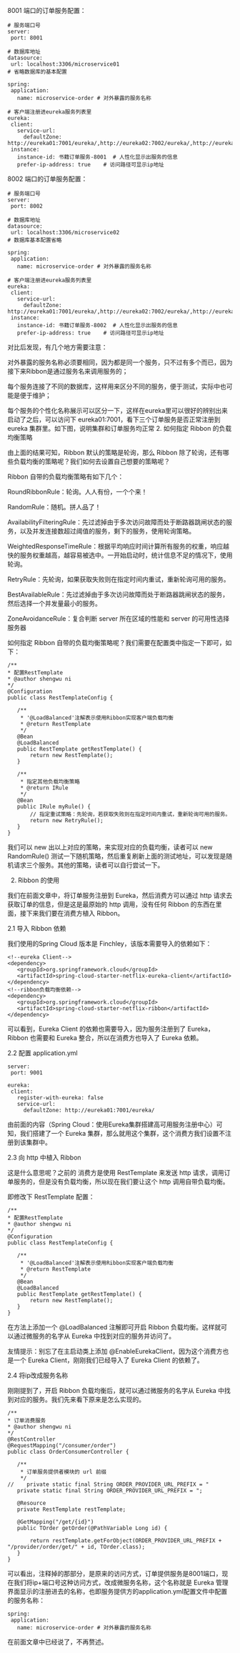 8001 端口的订单服务配置：
```
# 服务端口号
server:
 port: 8001

# 数据库地址
datasource:
 url: localhost:3306/microservice01
# 省略数据库的基本配置

spring:
 application:
   name: microservice-order # 对外暴露的服务名称

# 客户端注册进eureka服务列表里
eureka:
 client:
   service-url:
     defaultZone: http://eureka01:7001/eureka/,http://eureka02:7002/eureka/,http://eureka03:7003/eureka/,
 instance:
   instance-id: 书籍订单服务-8001  # 人性化显示出服务的信息
   prefer-ip-address: true    # 访问路径可显示ip地址
```
8002 端口的订单服务配置：
```
# 服务端口号
server:
 port: 8002

# 数据库地址
datasource:
 url: localhost:3306/microservice02
# 数据库基本配置省略

spring:
 application:
   name: microservice-order # 对外暴露的服务名称

# 客户端注册进eureka服务列表里
eureka:
 client:
   service-url:
     defaultZone: http://eureka01:7001/eureka/,http://eureka02:7002/eureka/,http://eureka03:7003/eureka/,
 instance:
   instance-id: 书籍订单服务-8002  # 人性化显示出服务的信息
   prefer-ip-address: true    # 访问路径可显示ip地址
```
对比后发现，有几个地方需要注意：

对外暴露的服务名称必须要相同，因为都是同一个服务，只不过有多个而已，因为接下来Ribbon是通过服务名来调用服务的；

每个服务连接了不同的数据库，这样用来区分不同的服务，便于测试，实际中也可能是便于维护；

每个服务的个性化名称展示可以区分一下，这样在eureka里可以很好的辨别出来
启动了之后，可以访问下 eureka01:7001，看下三个订单服务是否正常注册到 eureka 集群里。如下图，说明集群和订单服务均正常
2. 如何指定 Ribbon 的负载均衡策略

由上面的结果可知，Ribbon 默认的策略是轮询，那么 Ribbon 除了轮询，还有哪些负载均衡的策略呢？我们如何去设置自己想要的策略呢？

Ribbon 自带的负载均衡策略有如下几个：

RoundRibbonRule：轮询。人人有份，一个个来！

RandomRule：随机。拼人品了！

AvailabilityFilteringRule：先过滤掉由于多次访问故障而处于断路器跳闸状态的服务，以及并发连接数超过阈值的服务，剩下的服务，使用轮询策略。

WeightedResponseTimeRule：根据平均响应时间计算所有服务的权重，响应越快的服务权重越高，越容易被选中。一开始启动时，统计信息不足的情况下，使用轮询。

RetryRule：先轮询，如果获取失败则在指定时间内重试，重新轮询可用的服务。

BestAvailableRule：先过滤掉由于多次访问故障而处于断路器跳闸状态的服务，然后选择一个并发量最小的服务。

ZoneAvoidanceRule：复合判断 server 所在区域的性能和 server 的可用性选择服务器

如何指定 Ribbon 自带的负载均衡策略呢？我们需要在配置类中指定一下即可，如下：
```
/**
* 配置RestTemplate
* @author shengwu ni
*/
@Configuration
public class RestTemplateConfig {

   /**
    * '@LoadBalanced'注解表示使用Ribbon实现客户端负载均衡
    * @return RestTemplate
    */
   @Bean
   @LoadBalanced
   public RestTemplate getRestTemplate() {
       return new RestTemplate();
   }

   /**
    * 指定其他负载均衡策略
    * @return IRule
    */
   @Bean
   public IRule myRule() {
       // 指定重试策略：先轮询，若获取失败则在指定时间内重试，重新轮询可用的服务。
       return new RetryRule();
   }
}
```
我们可以 new 出以上对应的策略，来实现对应的负载均衡，读者可以 new RandomRule() 测试一下随机策略，然后重复刷新上面的测试地址，可以发现是随机请求三个服务。其他的策略，读者可以自行尝试一下。

2. Ribbon 的使用

我们在前面文章中，将订单服务注册到 Eureka，然后消费方可以通过 http 请求去获取订单的信息，但是这是最原始的 http 调用，没有任何 Ribbon 的东西在里面，接下来我们要在消费方植入 Ribbon。

2.1 导入 Ribbon 依赖

我们使用的Spring Cloud 版本是 Finchley，该版本需要导入的依赖如下：
```
<!--eureka Client-->
<dependency>
   <groupId>org.springframework.cloud</groupId>
   <artifactId>spring-cloud-starter-netflix-eureka-client</artifactId>
</dependency>
<!--ribbon负载均衡依赖-->
<dependency>
   <groupId>org.springframework.cloud</groupId>
   <artifactId>spring-cloud-starter-netflix-ribbon</artifactId>
</dependency>
```
可以看到，Eureka Client 的依赖也需要导入，因为服务注册到了 Eureka，Ribbon 也需要和 Eureka 整合，所以在消费方也导入了 Eureka 依赖。

2.2 配置 application.yml
```
server:
 port: 9001

eureka:
 client:
   register-with-eureka: false
   service-url:
     defaultZone: http://eureka01:7001/eureka/
```
由前面的内容（Spring Cloud：使用Eureka集群搭建高可用服务注册中心）可知，我们搭建了一个 Eureka 集群，那么就用这个集群，这个消费方我们设置不注册到该集群中。

2.3 向 http 中植入 Ribbon

这是什么意思呢？之前的 消费方是使用 RestTemplate 来发送 http 请求，调用订单服务的，但是没有负载均衡，所以现在我们要让这个 http 调用自带负载均衡。

即修改下 RestTemplate 配置：
```
/**
* 配置RestTemplate
* @author shengwu ni
*/
@Configuration
public class RestTemplateConfig {

   /**
    * '@LoadBalanced'注解表示使用Ribbon实现客户端负载均衡
    * @return RestTemplate
    */
   @Bean
   @LoadBalanced
   public RestTemplate getRestTemplate() {
       return new RestTemplate();
   }
}
```
在方法上添加一个 @LoadBalanced 注解即可开启 Ribbon 负载均衡。这样就可以通过微服务的名字从 Eureka 中找到对应的服务并访问了。

友情提示：别忘了在主启动类上添加 @EnableEurekaClient，因为这个消费方也是一个 Eureka Client，刚刚我们已经导入了 Eureka Client 的依赖了。

2.4 将ip改成服务名称

刚刚提到了，开启 Ribbon 负载均衡后，就可以通过微服务的名字从 Eureka 中找到对应的服务。我们先来看下原来是怎么实现的。
```
/**
* 订单消费服务
* @author shengwu ni
*/
@RestController
@RequestMapping("/consumer/order")
public class OrderConsumerController {

   /**
    * 订单服务提供者模块的 url 前缀
    */
//    private static final String ORDER_PROVIDER_URL_PREFIX = "
   private static final String ORDER_PROVIDER_URL_PREFIX = ";

   @Resource
   private RestTemplate restTemplate;

   @GetMapping("/get/{id}")
   public TOrder getOrder(@PathVariable Long id) {

       return restTemplate.getForObject(ORDER_PROVIDER_URL_PREFIX + "/provider/order/get/" + id, TOrder.class);
   }
}
```
可以看出，注释掉的那部分，是原来的访问方式，订单提供服务是8001端口，现在我们将ip+端口号这种访问方式，改成微服务名称，这个名称就是 Eureka 管理界面显示的注册进去的名称，也即服务提供方的application.yml配置文件中配置的服务名称：
```
spring:
 application:
   name: microservice-order # 对外暴露的服务名称
 ```
在前面文章中已经说了，不再赘述。
